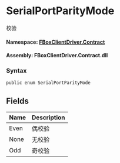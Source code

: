# SerialPortParityMode

校验

#### **Namespace**: [FBoxClientDriver.Contract](https://docs.flexem.net/fbox/zh-cn/sdk/FBoxClientDriver.Contract.html)

#### **Assembly**: FBoxClientDriver.Contract.dll

### Syntax <a id="FBoxClientDriver_Contract_SerialPortParityMode_syntax"></a>

```text
public enum SerialPortParityMode
```

## Fields <a id="fields"></a>

| Name | Description |
| :--- | :--- |
| Even | 偶校验 |
| None | 无校验 |
| Odd | 奇校验 |

